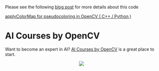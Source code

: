 Please see the following
[blog post](https://www.learnopencv.com/applycolormap-for-pseudocoloring-in-opencv-c-python/)
for more details about this code

[applyColorMap for pseudocoloring in OpenCV ( C++ / Python )](https://www.learnopencv.com/applycolormap-for-pseudocoloring-in-opencv-c-python/)

# AI Courses by OpenCV

Want to become an expert in AI?
[AI Courses by OpenCV](https://opencv.org/courses/) is a great place to start.

<a href="https://opencv.org/courses/">
<p align="center"> 
<img src="https://www.learnopencv.com/wp-content/uploads/2020/04/AI-Courses-By-OpenCV-Github.png">
</p>
</a>
